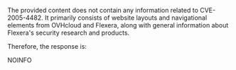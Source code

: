 The provided content does not contain any information related to CVE-2005-4482. It primarily consists of website layouts and navigational elements from OVHcloud and Flexera, along with general information about Flexera's security research and products.

Therefore, the response is:

NOINFO